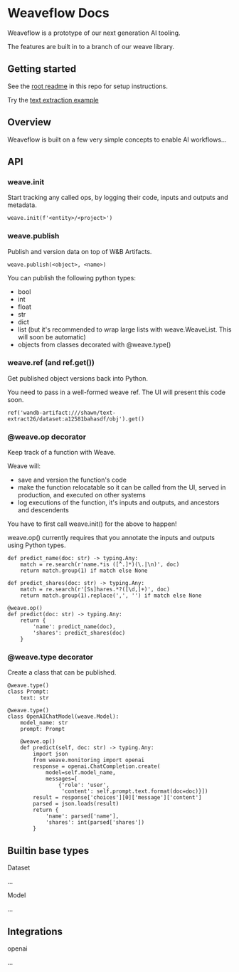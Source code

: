 # Weaveflow Docs

Weaveflow is a prototype of our next generation AI tooling.

The features are built in to a branch of our weave library.

## Getting started

See the [root readme](/README.md) in this repo for setup instructions.

Try the [text extraction example](/examples/text-extract/)

## Overview

Weaveflow is built on a few very simple concepts to enable AI workflows...

## API

### weave.init

Start tracking any called ops, by logging their code, inputs and outputs and metadata.

```
weave.init(f'<entity>/<project>')

```

### weave.publish

Publish and version data on top of W&B Artifacts.

```
weave.publish(<object>, <name>)
```

You can publish the following python types:

- bool
- int
- float
- str
- dict
- list (but it's recommended to wrap large lists with weave.WeaveList. This will soon be automatic)
- objects from classes decorated with @weave.type()

### weave.ref (and ref.get())

Get published object versions back into Python.

You need to pass in a well-formed weave ref. The UI will present this code soon.

```
ref('wandb-artifact:///shawn/text-extract26/dataset:a12581bahasdf/obj').get()
```

### @weave.op decorator

Keep track of a function with Weave.

Weave will:

- save and version the function's code
- make the function relocatable so it can be called from the UI, served in production, and executed on other systems
- log executions of the function, it's inputs and outputs, and ancestors and descendents

You have to first call weave.init() for the above to happen!

weave.op() currently requires that you annotate the inputs and outputs using Python types.

```
def predict_name(doc: str) -> typing.Any:
    match = re.search(r'name.*is ([^.]*)(\.|\n)', doc)
    return match.group(1) if match else None

def predict_shares(doc: str) -> typing.Any:
    match = re.search(r'[Ss]hares.*?([\d,]+)', doc)
    return match.group(1).replace(',', '') if match else None

@weave.op()
def predict(doc: str) -> typing.Any:
    return {
        'name': predict_name(doc),
        'shares': predict_shares(doc)
    }
```

### @weave.type decorator

Create a class that can be published.

```
@weave.type()
class Prompt:
    text: str

@weave.type()
class OpenAIChatModel(weave.Model):
    model_name: str
    prompt: Prompt

    @weave.op()
    def predict(self, doc: str) -> typing.Any:
        import json
        from weave.monitoring import openai
        response = openai.ChatCompletion.create(
            model=self.model_name,
            messages=[
                {'role': 'user',
                 'content': self.prompt.text.format(doc=doc)}])
        result = response['choices'][0]['message']['content']
        parsed = json.loads(result)
        return {
            'name': parsed['name'],
            'shares': int(parsed['shares'])
        }
```

## Builtin base types

Dataset

...

Model

...

## Integrations

openai

...
